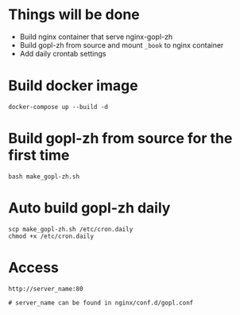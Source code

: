 # Things will be done
- Build nginx container that serve nginx-gopl-zh
- Build gopl-zh from source and mount `_book` to nginx container
- Add daily crontab settings

# Build docker image
```
docker-compose up --build -d
```

# Build gopl-zh from source for the first time
```
bash make_gopl-zh.sh
```

# Auto build gopl-zh daily
```
scp make_gopl-zh.sh /etc/cron.daily
chmod +x /etc/cron.daily
```
# Access
```
http://server_name:80

# server_name can be found in nginx/conf.d/gopl.conf
```

